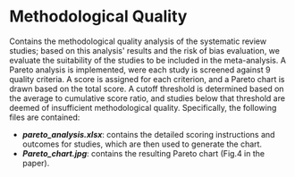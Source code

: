 # Methodological Quality

Contains the methodological quality analysis of the systematic review studies; based on this analysis' results and the risk of bias evaluation, we evaluate the suitability of the studies to be included in the meta-analysis. A Pareto analysis is implemented, were each study is screened against 9 quality criteria. A score is assigned for each criterion, and a Pareto chart is drawn based on the total score. A cutoff threshold is determined based on the average to cumulative score ratio, and studies below that threshold are deemed of insufficient methodological quality. Specifically, the following files are contained:

- **_pareto_analysis.xlsx_**: contains the detailed scoring instructions and outcomes for studies, which are then used to generate the chart.
- **_Pareto_chart.jpg_**: contains the resulting Pareto chart (Fig.4 in the paper).
